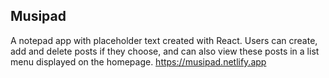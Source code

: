 ## Musipad

A notepad app with placeholder text created with React. Users can create, add and delete posts if they choose, and can also view these posts in a list menu displayed on the homepage.
https://musipad.netlify.app
